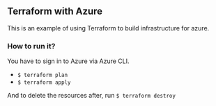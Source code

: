 
## Terraform with Azure

This is an example of using Terraform to build infrastructure for azure.

### How to run it? 
You have to sign in to Azure via Azure CLI.
- `$ terraform plan` 
- `$ terraform apply`

And to delete the resources after, run `$ terraform destroy`
